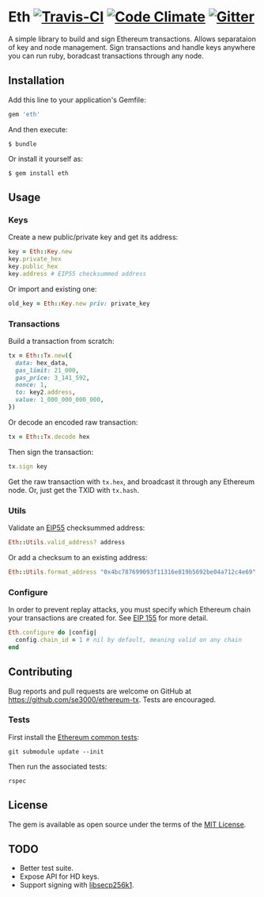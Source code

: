 # Eth [![Travis-CI](https://travis-ci.org/se3000/ruby-eth.svg?branch=master)](https://travis-ci.org/se3000/ruby-eth) [![Code Climate](https://codeclimate.com/github/se3000/ruby-eth/badges/gpa.svg)](https://codeclimate.com/github/se3000/ruby-eth) [![Gitter](https://badges.gitter.im/ruby-eth/Lobby.svg)](https://gitter.im/ruby-eth/Lobby)

A simple library to build and sign Ethereum transactions. Allows separataion of key and node management. Sign transactions and handle keys anywhere you can run ruby, boradcast transactions through any node.

## Installation

Add this line to your application's Gemfile:

```ruby
gem 'eth'
```

And then execute:

    $ bundle

Or install it yourself as:

    $ gem install eth

## Usage

### Keys
Create a new public/private key and get its address:
```ruby
key = Eth::Key.new
key.private_hex
key.public_hex
key.address # EIP55 checksummed address
```
Or import and existing one:
```ruby
old_key = Eth::Key.new priv: private_key
```

### Transactions

Build a transaction from scratch:
```ruby
tx = Eth::Tx.new({
  data: hex_data,
  gas_limit: 21_000,
  gas_price: 3_141_592,
  nonce: 1,
  to: key2.address,
  value: 1_000_000_000_000,
})
```
Or decode an encoded raw transaction:
```ruby
tx = Eth::Tx.decode hex
```

Then sign the transaction:
```ruby
tx.sign key
```
Get the raw transaction with `tx.hex`, and broadcast it through any Ethereum node. Or, just get the TXID with `tx.hash`.

### Utils

Validate an [EIP55](https://github.com/ethereum/EIPs/issues/55) checksummed address:
```ruby
Eth::Utils.valid_address? address
```

Or add a checksum to an existing address:
```ruby
Eth::Utils.format_address "0x4bc787699093f11316e819b5692be04a712c4e69" # => "0x4bc787699093f11316e819B5692be04A712C4E69"
```

### Configure
In order to prevent replay attacks, you must specify which Ethereum chain your transactions are created for. See [EIP 155](https://github.com/ethereum/EIPs/issues/155) for more detail.
```ruby
Eth.configure do |config|
  config.chain_id = 1 # nil by default, meaning valid on any chain
end
```

## Contributing

Bug reports and pull requests are welcome on GitHub at https://github.com/se3000/ethereum-tx. Tests are encouraged.

### Tests

First install the [Ethereum common tests](https://github.com/ethereum/tests):
```shell
git submodule update --init
```

Then run the associated tests:
```shell
rspec
```


## License

The gem is available as open source under the terms of the [MIT License](http://opensource.org/licenses/MIT).

## TODO
- Better test suite.
- Expose API for HD keys.
- Support signing with [libsecp256k1](https://github.com/bitcoin-core/secp256k1).
